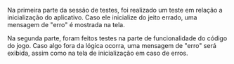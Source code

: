 Na primeira parte da sessão de testes, foi realizado um teste em relação a inicialização do aplicativo. 
Caso ele inicialize do jeito errado, uma mensagem de "erro" é mostrada na tela.

Na segunda parte, foram feitos testes na parte de funcionalidade do código do jogo. 
Caso algo fora da lógica ocorra, uma mensagem de "erro" será exibida, assim como na tela de inicialização em caso de erros.
